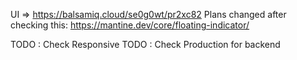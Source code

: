 UI => https://balsamiq.cloud/se0g0wt/pr2xc82
Plans changed after checking this: https://mantine.dev/core/floating-indicator/


TODO : Check Responsive
TODO : Check Production for backend